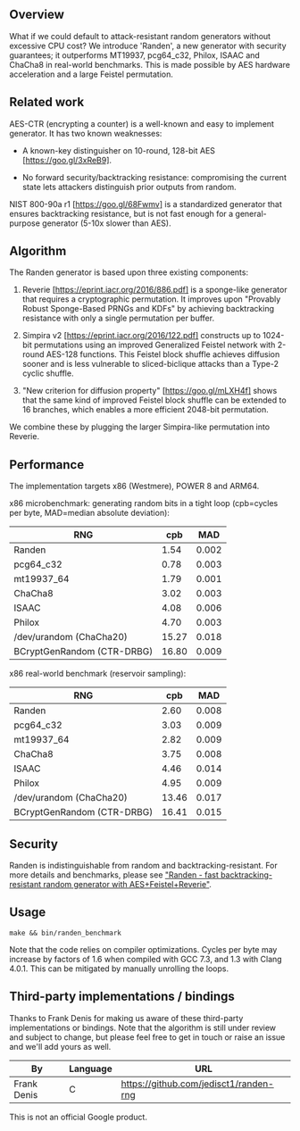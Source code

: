 ## Overview

What if we could default to attack-resistant random generators without excessive
CPU cost? We introduce 'Randen', a new generator with security guarantees; it
outperforms MT19937, pcg64_c32, Philox, ISAAC and ChaCha8 in real-world
benchmarks. This is made possible by AES hardware acceleration and a large
Feistel permutation.

## Related work

AES-CTR (encrypting a counter) is a well-known and easy to implement generator.
It has two known weaknesses:

-   A known-key distinguisher on 10-round, 128-bit AES [https://goo.gl/3xReB9].

-   No forward security/backtracking resistance: compromising the current state
    lets attackers distinguish prior outputs from random.

NIST 800-90a r1 [https://goo.gl/68Fwmv] is a standardized generator that ensures
backtracking resistance, but is not fast enough for a general-purpose generator
(5-10x slower than AES).

## Algorithm

The Randen generator is based upon three existing components:

1)  Reverie [https://eprint.iacr.org/2016/886.pdf] is a sponge-like generator
    that requires a cryptographic permutation. It improves upon "Provably Robust
    Sponge-Based PRNGs and KDFs" by achieving backtracking resistance with only
    a single permutation per buffer.

2)  Simpira v2 [https://eprint.iacr.org/2016/122.pdf] constructs up to 1024-bit
    permutations using an improved Generalized Feistel network with 2-round
    AES-128 functions. This Feistel block shuffle achieves diffusion sooner and
    is less vulnerable to sliced-biclique attacks than a Type-2 cyclic shuffle.

3)  "New criterion for diffusion property" [https://goo.gl/mLXH4f] shows that
    the same kind of improved Feistel block shuffle can be extended to 16
    branches, which enables a more efficient 2048-bit permutation.

We combine these by plugging the larger Simpira-like permutation into Reverie.

## Performance

The implementation targets x86 (Westmere), POWER 8 and ARM64.

x86 microbenchmark: generating random bits in a tight loop
(cpb=cycles per byte, MAD=median absolute deviation):

RNG | cpb | MAD
--- | --- | ---
Randen          |  1.54 | 0.002
pcg64_c32       |  0.78 | 0.003
mt19937_64      |  1.79 | 0.001
ChaCha8         |  3.02 | 0.003
ISAAC           |  4.08 | 0.006
Philox          |  4.70 | 0.003
/dev/urandom (ChaCha20)    | 15.27 | 0.018
BCryptGenRandom (CTR-DRBG) | 16.80 | 0.009

x86 real-world benchmark (reservoir sampling):

RNG | cpb | MAD
--- | --- | ---
Randen    |  2.60 | 0.008
pcg64_c32 |  3.03 | 0.009
mt19937_64|  2.82 | 0.009
ChaCha8   |  3.75 | 0.008
ISAAC     |  4.46 | 0.014
Philox    |  4.95 | 0.009
/dev/urandom (ChaCha20)    | 13.46 | 0.017
BCryptGenRandom (CTR-DRBG) | 16.41 | 0.015

## Security

Randen is indistinguishable from random and backtracking-resistant. For more
details and benchmarks, please see ["Randen - fast backtracking-resistant random
generator with AES+Feistel+Reverie"](https://arxiv.org/abs/1810.02227).

## Usage

`make && bin/randen_benchmark`

Note that the code relies on compiler optimizations. Cycles per byte may
increase by factors of 1.6 when compiled with GCC 7.3, and 1.3 with
Clang 4.0.1. This can be mitigated by manually unrolling the loops.

## Third-party implementations / bindings

Thanks to Frank Denis for making us aware of these third-party implementations
or bindings. Note that the algorithm is still under review and subject to
change, but please feel free to get in touch or raise an issue and we'll
add yours as well.

By | Language | URL
--- | --- | ---
Frank Denis | C | https://github.com/jedisct1/randen-rng


This is not an official Google product.
